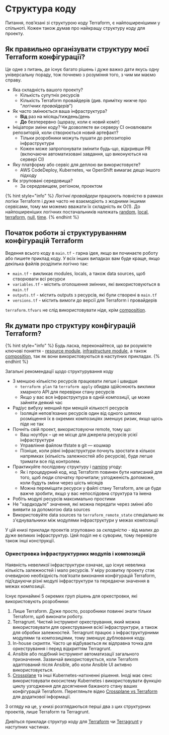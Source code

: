 # Структура коду

Питання, пов’язані зі структурою коду Terraform, є найпоширенішими у спільноті. Кожен також думав про найкращу структуру коду для проекту.

## Як правильно організувати структуру моєї Terraform конфігурації?

Це одне з питань, де існує багато рішень і дуже важко дати якусь одну універсальну пораду, тож почнемо з розуміння того, з чим ми маємо справу.

* Яка складність вашого проекту?
  * Кількість супутніх ресурсів
  * Кількість Terraform провайдерів (див. примітку нижче про "_логічних провайдерів_")
* Як часто змінюється ваша інфраструктура?
  * **Від** раз на місяць/тиждень/день
  * **До** безперервно (щоразу, коли є новий коміт)
* Ініціатори зміни коду? Чи дозволяєте ви серверу CI оновлювати репозиторій, коли створюється новий артефакт?
  * Тільки розробники можуть пушати до репозиторію інфраструктури
  * Кожен може запропонувати змінити будь-що, відкривши PR (включаючи автоматизовані завдання, що виконуються на сервері CI)
* Яку платформу або сервіс для деплою ви використовуєте?
  * AWS CodeDeploy, Kubernetes, чи OpenShift вимагає дещо іншого підходу
* Як згруповані середовища?
  * За середовищем, регіоном, проектом

{% hint style="info" %}
_Логічні провайдери_ працюють повністю в рамках логіки Terraform і дуже часто не взаємодіють з жодними іншими сервісами, тому ми можемо вважати їх складність як O(1). До найпоширеніших логічних постачальників належать [random](https://registry.terraform.io/providers/hashicorp/random/latest/docs), [local](https://registry.terraform.io/providers/hashicorp/local/latest/docs), [terraform](https://www.terraform.io/docs/providers/terraform/index.html), [null](https://registry.terraform.io/providers/hashicorp/null/latest/docs), [time](https://registry.terraform.io/providers/hashicorp/time/latest).
{% endhint %}

## Початок роботи зі структуруванням конфігурацій Terraform

Ведення всього коду в `main.tf` - гарна ідея, якщо ви починаєте роботу або пишете приклад коду. У всіх інших випадках вам буде краще, якщо декілька файлів розділити логічно так:

* `main.tf` - викликає modules, locals, а також data sources, щоб створювати всі ресурси
* `variables.tf` - містить оголошення змінних, які використовуються в `main.tf`
* `outputs.tf` - містить outputs з ресурсів, які були створені в `main.tf`
* `versions.tf` - містить вимоги до версії для Terraform і провайдерів

`terraform.tfvars` не слід використовувати ніде, крім [composition](key-concepts.md#composition).

## Як думати про структуру конфігурацій Terraform?

{% hint style="info" %}
Будь ласка, переконайтеся, що ви розумієте ключові поняття - [resource module](key-concepts.md#resource-module), [infrastructure module](key-concepts.md#infrastructure-module), а також [composition](key-concepts.md#composition), так як вони використовуються в наступних прикладах.
{% endhint %}

Загальні рекомендації щодо структурування коду

* З меншою кількістю ресурсів працювати легше і швидше
  * `terraform plan` та `terraform apply` обидва здійснюють виклики хмарного API для перевірки стану ресурсів
  * Якщо у вас вся інфраструктура в одній композиції, це може зайняти деякий час
* Радіус вибуху менший при меншій кількості ресурсів
  * Ізоляція непов’язаних ресурсів один від одного шляхом розміщення їх в окремих композиціях зменшує ризик, якщо щось піде не так
* Почніть свій проект, використовуючи remote, тому що:
  * Ваш ноутбук – це не місце для джерела ресурсів усієї інфраструктури
  * Управління файлом tfstate в git — кошмар
  * Пізніше, коли рівні інфраструктури почнуть зростати в кількох напрямках (кількість залежностей або ресурсів), буде легше тримати все під контролем.
* Практикуйте послідовну структуру і [naming](https://github.com/antonbabenko/terraform-best-practices/blob/master/naming.md) угоду:
  * Як і процедурний код, код Terraform повинен бути написаний для того, щоб люди спочатку прочитали; узгодженість допоможе, коли будуть зміни через шість місяців
  * Можна переміщати ресурси у файлі стану Terraform, але це буде важче зробити, якщо у вас непослідовна структура та імена
* Робіть модулі ресурсів максимально простими
* Не "хардкодьте" значення, які можна передати через змінні або виявити за допомогою data sources
* Використовуйте data sources та `terraform_remote_state` спеціально як з'єднувальники між модулями інфраструктури у межах композиції

У цій книзі приклади проектів згруповано за _складністю_ - від малих до дуже великих інфраструктур. Цей поділ не є суворим, тому перевірте також інші конструкції.

### Оркестровка інфраструктурних модулів і композицій

Наявність невеликої інфраструктури означає, що існує невелика кількість залежностей і мало ресурсів. У міру розвитку проекту стає очевидною необхідність пов’язати виконання конфігурацій Terraform, під’єднуючи різні модулі інфраструктури та передаючи значення в межах композиції.

Існує принаймні 5 окремих груп рішень для оркестровки, які використовують розробники:

1. Лише Terraform. Дуже просто, розробники повинні знати тільки Terraform, щоб виконати роботу.
2. Terragrunt. Чистий інструмент оркестрування, який можна використовувати для оркестрування всієї інфраструктури, а також для обробки залежностей. Terragrunt працює з інфраструктурними модулями та композиціями, тому зменшує дублювання коду.
3. In-house скрипти. Часто це відбувається як відправна точка для оркестрування і перед відкриттям Terragrunt.
4. Ansible або подібний інструмент автоматизації загального призначення. Зазвичай використовується, коли Terraform адаптований після Ansible, або коли Ansible UI активно використовується.
5. [Crossplane](https://crossplane.io) та інші Kubernetes-натхненні рішення. Іноді має сенс використовувати екосистему Kubernetes і використовувати функцію циклу узгодження для досягнення бажаного стану ваших конфігурацій Terraform. Перегляньте відео [Crossplane vs Terraform](https://www.youtube.com/watch?v=ELhVbSdcqSY) для додаткової інформації.

З огляду на це, у книзі розглядаються перші два з цих структурних проектів, лише Terraform та Terragrunt.

Дивіться приклади структур коду для [Terraform](examples/terraform/) чи [Terragrunt](examples/terragrunt.md) у наступних частинах.
